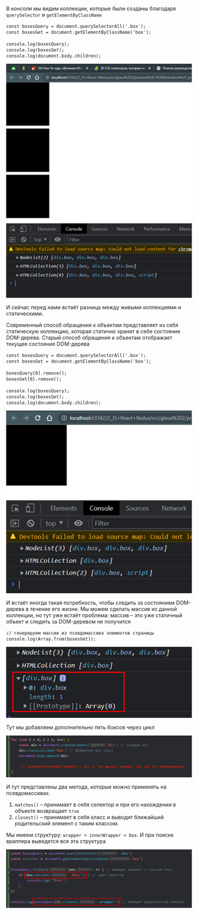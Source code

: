 
В консоли мы видим коллекции, которые были созданы благодаря `querySelector` и `getElementByClassName`

```JS
const boxesQuery = document.querySelectorAll('.box');
const boxesGet = document.getElementByClassName('box');

console.log(boxesQuery);
console.log(boxesGet);
console.log(document.body.children);
```

![](_png/499276c03c891653b787b18b116f8675.png)

И сейчас перед нами встаёт разница между живыми коллекциями и статическими.

Современный способ обращения к объектам представляет из себя статическую коллекцию, которая статично хранит в себе состояние DOM-дерева. Старый способ обращения к объектам отображает текущее состояние DOM-дерева

```JS
const boxesQuery = document.querySelectorAll('.box');
const boxesGet = document.getElementByClassName('box');

boxesQuery[0].remove();
boxesGet[0].remove();

console.log(boxesQuery);
console.log(boxesGet);
console.log(document.body.children);
```

![](_png/880185a67ec6e0f492942291fdb8694f.png)

И встаёт иногда такая потребность, чтобы следить за состоянием DOM-дерева в течение его жизни. Мы можем сделать массив из данной коллекции, но тут уже встаёт проблема: массив – это уже статичный объект и следить за DOM-деревом не получится

```JS
// генерируем массив из псевдомассива элементов страницы
console.log(Array.from(boxesGet));
```

![](_png/56c0128e769ca11bc1ff078b7d9b2362.png)

Тут мы добавляем дополнительно пять боксов через цикл

![](_png/9f9f5091c6ac58f8eb17a7b7ee55b491.png)

И тут представлены два метода, которые можно применять на псевдомассивах.

1) `matches()` – принимает в себя селектор и при его нахождении в объекте возвращает `true`
2) `closest()` – принимает в себя класс и выводит ближайший родительский элемент с таким классом.

Мы имеем структуру: `wrapper > innerWrapper > box`. И при поиске враппера выведется вся эта структура

![](_png/69d1fbeddcc313c1271919fe4a38bc2a.png)